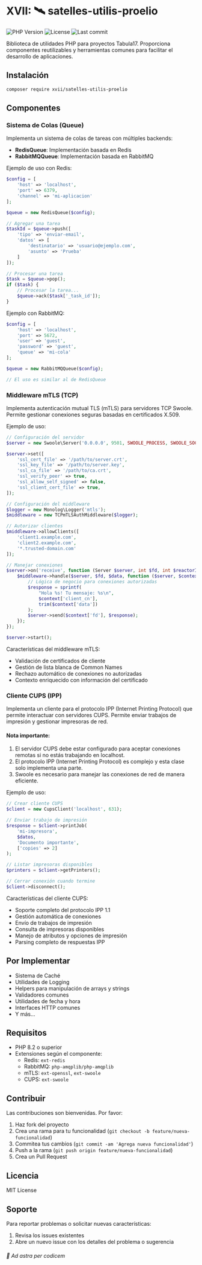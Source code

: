 # XVII: 🛰️ satelles-utilis-proelio
![PHP Version](https://img.shields.io/badge/PHP-8.2%2B-blue)
![License](https://img.shields.io/github/license/Tabula17/satelles-utilis-proelio)
![Last commit](https://img.shields.io/github/last-commit/Tabula17/satelles-utilis-proelio)

Biblioteca de utilidades PHP para proyectos Tabula17. Proporciona componentes reutilizables y herramientas comunes para facilitar el desarrollo de aplicaciones.

## Instalación

```bash
composer require xvii/satelles-utilis-proelio
```

## Componentes

### Sistema de Colas (Queue)

Implementa un sistema de colas de tareas con múltiples backends:

- **RedisQueue**: Implementación basada en Redis
- **RabbitMQQueue**: Implementación basada en RabbitMQ

Ejemplo de uso con Redis:

```php
$config = [
    'host' => 'localhost',
    'port' => 6379,
    'channel' => 'mi-aplicacion'
];

$queue = new RedisQueue($config);

// Agregar una tarea
$taskId = $queue->push([
    'tipo' => 'enviar-email',
    'datos' => [
        'destinatario' => 'usuario@ejemplo.com',
        'asunto' => 'Prueba'
    ]
]);

// Procesar una tarea
$task = $queue->pop();
if ($task) {
    // Procesar la tarea...
    $queue->ack($task['_task_id']);
}
```

Ejemplo con RabbitMQ:

```php
$config = [
    'host' => 'localhost',
    'port' => 5672,
    'user' => 'guest',
    'password' => 'guest',
    'queue' => 'mi-cola'
];

$queue = new RabbitMQQueue($config);

// El uso es similar al de RedisQueue
```

### Middleware mTLS (TCP)

Implementa autenticación mutual TLS (mTLS) para servidores TCP Swoole. Permite gestionar conexiones seguras basadas en certificados X.509.

Ejemplo de uso:

```php
// Configuración del servidor
$server = new Swoole\Server('0.0.0.0', 9501, SWOOLE_PROCESS, SWOOLE_SOCK_TCP);

$server->set([
    'ssl_cert_file' => '/path/to/server.crt',
    'ssl_key_file' => '/path/to/server.key',
    'ssl_ca_file' => '/path/to/ca.crt',
    'ssl_verify_peer' => true,
    'ssl_allow_self_signed' => false,
    'ssl_client_cert_file' => true,
]);

// Configuración del middleware
$logger = new Monolog\Logger('mtls');
$middleware = new TCPmTLSAuthMiddleware($logger);

// Autorizar clientes
$middleware->allowClients([
    'client1.example.com',
    'client2.example.com',
    '*.trusted-domain.com'
]);

// Manejar conexiones
$server->on('receive', function (Server $server, int $fd, int $reactorId, string $data) use ($middleware) {
    $middleware->handle($server, $fd, $data, function ($server, $context) {
        // Lógica de negocio para conexiones autorizadas
        $response = sprintf(
            "Hola %s! Tu mensaje: %s\n",
            $context['client_cn'],
            trim($context['data'])
        );
        $server->send($context['fd'], $response);
    });
});

$server->start();
```

Características del middleware mTLS:
- Validación de certificados de cliente
- Gestión de lista blanca de Common Names
- Rechazo automático de conexiones no autorizadas
- Contexto enriquecido con información del certificado


### Cliente CUPS (IPP)

Implementa un cliente para el protocolo IPP (Internet Printing Protocol) que permite interactuar con servidores CUPS. 
Permite enviar trabajos de impresión y gestionar impresoras de red.

#### Nota importante:
1. El servidor CUPS debe estar configurado para aceptar conexiones remotas si no estás trabajando en localhost.
2. El protocolo IPP (Internet Printing Protocol) es complejo y esta clase solo implementa una parte.
3. Swoole es necesario para manejar las conexiones de red de manera eficiente.

Ejemplo de uso:

```php
// Crear cliente CUPS
$client = new CupsClient('localhost', 631);

// Enviar trabajo de impresión
$response = $client->printJob(
    'mi-impresora',
    $datos,
    'Documento importante',
    ['copies' => 2]
);

// Listar impresoras disponibles
$printers = $client->getPrinters();

// Cerrar conexión cuando termine
$client->disconnect();
```
Características del cliente CUPS:
- Soporte completo del protocolo IPP 1.1
- Gestión automática de conexiones
- Envío de trabajos de impresión
- Consulta de impresoras disponibles
- Manejo de atributos y opciones de impresión
- Parsing completo de respuestas IPP

## Por Implementar

- Sistema de Caché
- Utilidades de Logging
- Helpers para manipulación de arrays y strings
- Validadores comunes
- Utilidades de fecha y hora
- Interfaces HTTP comunes
- Y más...

## Requisitos

- PHP 8.2 o superior
- Extensiones según el componente:
  - Redis: `ext-redis`
  - RabbitMQ: `php-amqplib/php-amqplib`
  - mTLS: `ext-openssl`, `ext-swoole`
  - CUPS: `ext-swoole`

## Contribuir

Las contribuciones son bienvenidas. Por favor:

1. Haz fork del proyecto
2. Crea una rama para tu funcionalidad (`git checkout -b feature/nueva-funcionalidad`)
3. Commitea tus cambios (`git commit -am 'Agrega nueva funcionalidad'`)
4. Push a la rama (`git push origin feature/nueva-funcionalidad`)
5. Crea un Pull Request

## Licencia

MIT License

## Soporte

Para reportar problemas o solicitar nuevas características:
1. Revisa los issues existentes
2. Abre un nuevo issue con los detalles del problema o sugerencia

###### 🌌 Ad astra per codicem